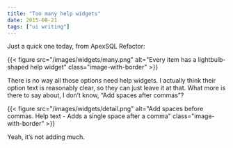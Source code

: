 ```yaml
---
title: "Too many help widgets"
date: 2015-08-21
tags: ["ui writing"]
---
```


Just a quick one today, from ApexSQL Refactor:

{{< figure src="/images/widgets/many.png" alt="Every item has a lightbulb-shaped help widget" class="image-with-border" >}}

There is no way all those options need help widgets. I actually think their option text is reasonably clear, so they can just leave it at that. What more is there to say about, I don’t know, “Add spaces after commas”? 

{{< figure src="/images/widgets/detail.png" alt="Add spaces before commas. Help text - Adds a single space after a comma" class="image-with-border" >}}

Yeah, it’s not adding much. 


<!-- https://uiwriting.tumblr.com/post/127247149314/too-many-help-widgets -->

